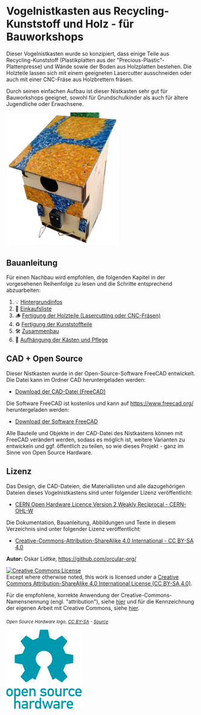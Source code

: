 # Vogelnistkasten aus Recycling-Kunststoff und Holz - für Bauworkshops

Dieser Vogelnistkasten wurde so konzipiert, dass einige Teile aus Recycling-Kunststoff (Plastikplatten aus der "Precious-Plastic"-Plattenpresse) und Wände sowie der Boden aus Holzplatten bestehen. Die Holzteile lassen sich mit einem geeigneten Lasercutter ausschneiden oder auch mit einer CNC-Fräse aus Holzbrettern fräsen.

Durch seinen einfachen Aufbau ist dieser Nistkasten sehr gut für Bauworkshops geeignet, sowohl für Grundschulkinder als auch für ältere Jugendliche oder Erwachsene.

<img width="300" src="Documentation/Nistkasten_Titelbild2.jpg">

## Bauanleitung

Für einen Nachbau wird empfohlen, die folgenden Kapitel in der vorgesehenen Reihenfolge zu lesen und die Schritte entsprechend abzuarbeiten:

1. 💡 [Hintergrundinfos](Documentation/Hintergrundinfos/Hintergrundinfos.md)
2. 🛒 [Einkaufsliste](Documentation/Einkaufsliste/Einkaufsliste.md)
3. 🪵 [Fertigung der Holzteile (Lasercutting oder CNC-Fräsen)](Documentation/Fertigung_der_Holzteile/Fertigung_der_Holzteile.md)
4. ♻️ [Fertigung der Kunststoffteile](Documentation/Fertigung_der_Kunststoffteile/Fertigung_der_Kunststoffteile.md)
5. 🛠️ [Zusammenbau](Documentation/Documentation.md)
6. 🐣 [Aufhängung der Kästen und Pflege](Documentation/Aufhaengung_Pflege/Aufhaengung_Pflege.md)

## CAD + Open Source

Dieser Nistkasten wurde in der Open-Source-Software FreeCAD entwickelt. Die Datei kann im Ordner CAD heruntergeladen werden:

- [Download der CAD-Datei (FreeCAD)](CAD)

Die Software FreeCAD ist kostenlos und kann auf https://www.freecad.org/ heruntergeladen werden:

- [Download der Software FreeCAD](https://www.freecad.org/)

Alle Bauteile und Objekte in der CAD-Datei des Nistkastens können mit FreeCAD verändert werden, sodass es möglich ist, weitere Varianten zu entwickeln und ggf. öffentlich zu teilen, so wie dieses Projekt - ganz im Sinne von Open Source Hardware.

## Lizenz

Das Design, die CAD-Dateien, die Materiallisten und alle dazugehörigen Dateien dieses Vogelnistkastens sind unter folgender Lizenz veröffentlicht:

- [CERN Open Hardware Licence Version 2 Weakly Reciprocal - CERN-OHL-W](https://cern-ohl.web.cern.ch/)

Die Dokumentation, Bauanleitung, Abbildungen und Texte in diesem Verzeichnis sind unter folgender Lizenz veröffentlicht:

- [Creative-Commons-Attribution-ShareAlike 4.0 International - CC BY-SA 4.0](http://creativecommons.org/licenses/by-sa/4.0/)

**Autor:** Oskar Lidtke, https://github.com/orcular-org/

<a rel="license" href="http://creativecommons.org/licenses/by-sa/4.0/"><img alt="Creative Commons License" style="border-width:0" src="https://i.creativecommons.org/l/by-sa/4.0/88x31.png" /></a><br />Except where otherwise noted, this work is licensed under a <a rel="license" href="http://creativecommons.org/licenses/by-sa/4.0/">Creative Commons Attribution-ShareAlike 4.0 International License (CC BY-SA 4.0)</a>.

Für die empfohlene, korrekte Anwendung der Creative-Commons-Namensnennung (engl. "attribution"), siehe [hier](https://wiki.creativecommons.org/wiki/Best_practices_for_attribution) und für die Kennzeichnung der eigenen Arbeit mit Creative Commons, siehe [hier](https://wiki.creativecommons.org/wiki/Marking_your_work_with_a_CC_license).

<p align="left">
<i> <sub> Open Source Hardware logo, <a href="https://creativecommons.org/licenses/by-sa/4.0/">CC BY-SA</a> - <a href="https://www.oshwa.org/open-source-hardware-logo/">Source</a> </sub></i>
</p>

<img width="200" src="Documentation/oshw-logo.svg">
